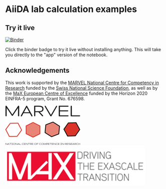 # AiiDA lab calculation examples

## Try it live
[![Binder](https://mybinder.org/badge.svg)](https://mybinder.org/v2/gh/aiidalab/aiidalab-calculation-examples/master/?urlpath=apps/apps/home/start.ipynb)

Сlick the binder badge to try it live without installing anything. This will take you directly to the "app" version of the notebook.

## Acknowledgements

This work is supported by the [MARVEL National Centre for Competency in Research](<http://nccr-marvel.ch>)
funded by the [Swiss National Science Foundation](<http://www.snf.ch/en>), as well as by the [MaX
European Centre of Excellence](<http://www.max-centre.eu/>) funded by the Horizon 2020 EINFRA-5 program,
Grant No. 676598.

![MARVEL](miscellaneous/logos/MARVEL.png)
![MaX](miscellaneous/logos/MaX.png)
